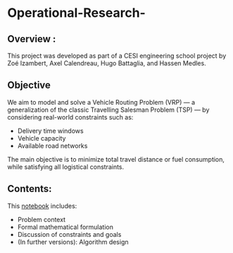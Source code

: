# Operational-Research-
## Overview :
This project was developed as part of a CESI engineering school project by Zoé Izambert, Axel Calendreau, Hugo Battaglia, and Hassen Medles.
## Objective
We aim to model and solve a Vehicle Routing Problem (VRP) — a generalization of the classic Travelling Salesman Problem (TSP) — by considering real-world constraints such as:
- Delivery time windows
- Vehicle capacity
- Available road networks

The main objective is to minimize total travel distance or fuel consumption, while satisfying all logistical constraints.
## Contents:
This [notebook](Livrable_Modélisation.ipynb) includes:
- Problem context 
- Formal mathematical formulation
- Discussion of constraints and goals
- (In further versions): Algorithm design 

